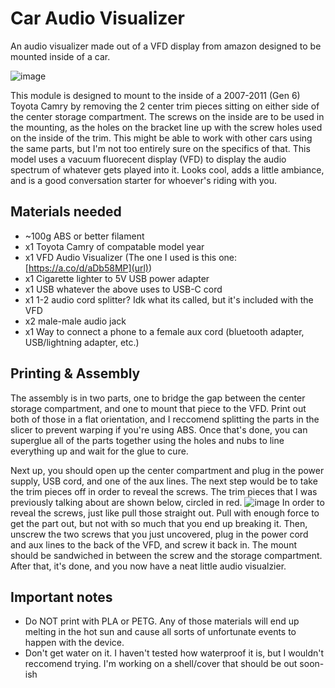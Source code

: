 # Car Audio Visualizer
An audio visualizer made out of a VFD display from amazon designed to be mounted inside of a car.

![image](https://github.com/user-attachments/assets/9bfe4c83-1638-4491-b3ad-0a384d827d62)

This module is designed to mount to the inside of a 2007-2011 (Gen 6) Toyota Camry by removing the 2 center trim pieces sitting on either side of the center storage compartment. The screws on the inside are to be used in the mounting, as the holes on the bracket line up with the screw holes used on the inside of the trim. This might be able to work with other cars using the same parts, but I'm not too entirely sure on the specifics of that. This model uses a vacuum fluorecent display (VFD) to display the audio spectrum of whatever gets played into it. Looks cool, adds a little ambiance, and is a good conversation starter for whoever's riding with you.

## Materials needed
  - ~100g ABS or better filament
  - x1 Toyota Camry of compatable model year
  - x1 VFD Audio Visualizer (The one I used is this one: [https://a.co/d/aDb58MP](url))
  - x1 Cigarette lighter to 5V USB power adapter
  - x1 USB whatever the above uses to USB-C cord
  - x1 1-2 audio cord splitter? Idk what its called, but it's included with the VFD
  - x2 male-male audio jack
  - x1 Way to connect a phone to a female aux cord (bluetooth adapter, USB/lightning adapter, etc.)

## Printing & Assembly
The assembly is in two parts, one to bridge the gap between the center storage compartment, and one to mount that piece to the VFD. Print out both of those in a flat orientation, and I reccomend splitting the parts in the slicer to prevent warping if you're using ABS. Once that's done, you can superglue all of the parts together using the holes and nubs to line everything up and wait for the glue to cure. 

Next up, you should open up the center compartment and plug in the power supply, USB cord, and one of the aux lines. The next step would be to take the trim pieces off in order to reveal the screws. The trim pieces that I was previously talking about are shown below, circled in red.
![image](https://github.com/user-attachments/assets/54c3ae4a-9601-46c5-a77e-426d5aab4670)
In order to reveal the screws, just like pull those straight out. Pull with enough force to get the part out, but not with so much that you end up breaking it. Then, unscrew the two screws that you just uncovered, plug in the power cord and aux lines to the back of the VFD, and screw it back in. The mount should be sandwiched in between the screw and the storage compartment. After that, it's done, and you now have a neat little audio visualzier. 

## Important notes
  - Do NOT print with PLA or PETG. Any of those materials will end up melting in the hot sun and cause all sorts of unfortunate events to happen with the device.
  - Don't get water on it. I haven't tested how waterproof it is, but I wouldn't reccomend trying. I'm working on a shell/cover that should be out soon-ish
